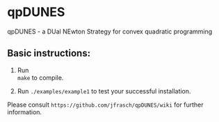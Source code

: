 qpDUNES
=======

qpDUNES - a DUal NEwton Strategy for convex quadratic programming


Basic instructions:
-------------------

1) Run   
  `make`
to compile.

2) Run
  `./examples/example1`
to test your successful installation.

Please consult
  `https://github.com/jfrasch/qpDUNES/wiki`
for further information.	

	